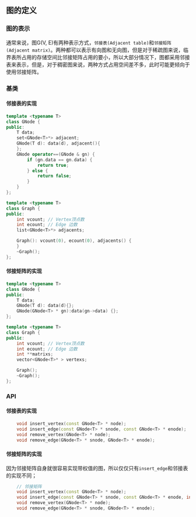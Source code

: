 ## 图的定义

### 图的表示

通常来说，图G(V, E)有两种表示方式，`邻接表(Adjacent table)`和`邻接矩阵(Adjacent matrix)`。两种都可以表示有向图和无向图，但是对于稀疏图来说，临界表所占用的存储空间比邻接矩阵占用的要小，所以大部分情况下，图都采用邻接表来表示，但是，对于稠密图来说，两种方式占用空间差不多，此时可能更倾向于使用邻接矩阵。

### 基类

#### 邻接表的实现
```c++
template <typename T>
class GNode {
public:
    T data;
    set<GNode<T>*> adjacent;
    GNode(T d): data(d), adjacent(){
    };
    GNode operator==(GNode & gn) {
        if (gn.data == gn.data) {
            return true;
        } else {
            return false;
        }
    }
};

template <typename T>
class Graph {
public:
    int vcount; // Vertex顶点数
    int ecount; // Edge 边数
    list<GNode<T>*> adjacents;

    Graph(): vcount(0), ecount(0), adjacents() {
    }
    ~Graph();
};

```

#### 邻接矩阵的实现
```c++
template <typename T>
class GNode {
public:
    T data;
    GNode(T d): data(d){};
    GNode(GNode<T> * gn):data(gn->data) {};
};

template <typename T>
class Graph {
public:
    int vcount; // Vertex顶点数
    int ecount; // Edge 边数
    int **matrixs;
    vector<GNode<T>* > vertexs;

    Graph();
    ~Graph();
};
```

### API 

#### 邻接表的实现
```c++
    void insert_vertex(const GNode<T> * node);
    void insert_edge(const GNode<T> * snode, const GNode<T> * enode);
    void remove_vertex(GNode<T> * node);
    void remove_edge(GNode<T> * snode, GNode<T> * enode);
```
    
#### 邻接矩阵的实现
因为邻接矩阵自身就很容易实现带权值的图，所以仅仅只有`insert_edge`和邻接表的实现不同；
```c++
    // 邻接矩阵
    void insert_vertex(const GNode<T> * node);
    void insert_edge(const GNode<T> * snode, const GNode<T> * enode, int priority);
    void remove_vertex(GNode<T> * node);
    void remove_edge(GNode<T> * snode, GNode<T> * enode);
```
